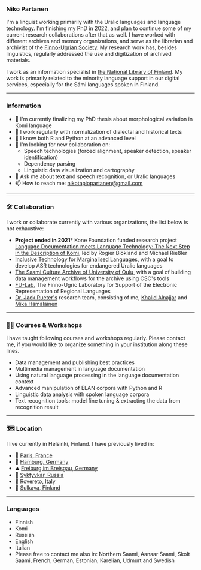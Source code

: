 ### Niko Partanen

I'm a linguist working primarily with the Uralic languages and language technology. I'm finishing my PhD in 2022, and plan to continue some of my current research collaborations after that as well. I have worked with different archives and memory organizations, and serve as the librarian and archivist of the [Finno-Ugrian Society](https://www.sgr.fi/en/). My research work has, besides linguistics, regularly addressed the use and digitization of archived materials.

I work as an information specialist in [the National Library of Finland](https://www2.helsinki.fi/en/people/people-finder/niko-partanen-9113872). My work is primarily related to the minority language support in our digital services, especially for the Sámi languages spoken in Finland. 

***************

### Information

- 🔭 I'm currently finalizing my PhD thesis about morphological variation in Komi language
- 📔 I work regularly with normalization of dialectal and historical texts
- 📜 I know both R and Python at an advanced level
- 👯 I'm looking for new collaboration on: 
  - Speech technologies (forced alignment, speaker detection, speaker identification)
  - Dependency parsing
  - Linguistic data visualization and cartography
- 💬 Ask me about text and speech recognition, or Uralic languages
- 📫 How to reach me: [nikotapiopartanen@gmail.com](mailto:nikotapiopartanen@gmail.com)

***************

### 🛠️ Collaboration

I work or collaborate currently with various organizations, the list below is not exhaustive:

- **Project ended in 2021*** Kone Foundation funded research project [Language Documentation meets Language Technology: The Next Step in the Description of Komi](https://langdoc.github.io/IKDP-2/), led by Rogier Blokland and Michael Rießler 
- [Inclusive Technology for Marginalised Languages](https://itml.cl.indiana.edu/), with a goal to develop ASR technologies for endangered Uralic languages
- [The Saami Culture Archive of University of Oulu](https://www.oulu.fi/giellagas/saamelainenkulttuuriarkisto), with a goal of building data management workflows for the archive using CSC's tools
- [FU-Lab](https://fu-lab.ru/), The Finno-Ugric Laboratory for Support of the Electronic Representation of Regional Languages
- [Dr. Jack Rueter's](https://github.com/rueter) research team, consisting of me, [Khalid Alnajjar](https://github.com/mokha) and [Mika Hämäläinen](https://github.com/mikahama)


***************

### 🧑‍🏫 Courses & Workshops

I have taught following courses and workshops regularly. Please contact me, if you would like to organize something in your institution along these lines.

- Data management and publishing best practices
- Multimedia management in language documentation
- Using natural language processing in the language documentation context
- Advanced manipulation of ELAN corpora with Python and R
- Linguistic data analysis with spoken language corpora
- Text recognition tools: model fine tuning & extracting the data from recognition result 

***************

### 🗺 Location

I live currently in Helsinki, Finland. I have previously lived in:

- 🥖 [Paris, France](https://goo.gl/maps/u1LjKaiB91XhqeGw8)
- 🍻 [Hamburg, Germany](https://goo.gl/maps/tWyQyYJfFPKLBCj9A)
- ⛰️ [Freiburg im Breisgau, Germany](https://goo.gl/maps/m2kxfXFLUaPuYAGx9)
- 🌲 [Syktyvkar, Russia](https://goo.gl/maps/VRqWAZ29KiWs6sgQA)
- 🍷 [Rovereto, Italy](https://goo.gl/maps/Sx9JEtPxMeXZbVCo9)
- 🚣 [Sulkava, Finland](https://goo.gl/maps/LNg2CB9s6dziT2HM7)

***************

### Languages

- Finnish
- Komi
- Russian
- English
- Italian
- Please free to contact me also in: Northern Saami, Aanaar Saami, Skolt Saami, French, German, Estonian, Karelian, Udmurt and Swedish

